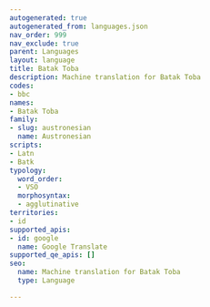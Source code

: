 ```yaml
---
autogenerated: true
autogenerated_from: languages.json
nav_order: 999
nav_exclude: true
parent: Languages
layout: language
title: Batak Toba
description: Machine translation for Batak Toba
codes:
- bbc
names:
- Batak Toba
family:
- slug: austronesian
  name: Austronesian
scripts:
- Latn
- Batk
typology:
  word_order:
  - VSO
  morphosyntax:
  - agglutinative
territories:
- id
supported_apis:
- id: google
  name: Google Translate
supported_qe_apis: []
seo:
  name: Machine translation for Batak Toba
  type: Language

---
```


